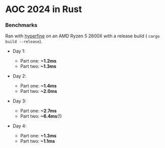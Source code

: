 # AOC 2024 in Rust

### Benchmarks

Ran with [hyperfine](https://github.com/sharkdp/hyperfine) on an AMD Ryzen 5 2600X with a release build (
`cargo build --release`).

- Day 1:
    - Part one: **~1.2ms**
    - Part two: **~1.3ms**

- Day 2:
    - Part one: **~1.4ms**
    - Part two: **~2.0ms**

- Day 3:
    - Part one: **~2.7ms**
    - Part two: **~6.4ms**(!)

- Day 4:
    - Part one: **~1.3ms**
    - Part two: **~1.1ms**